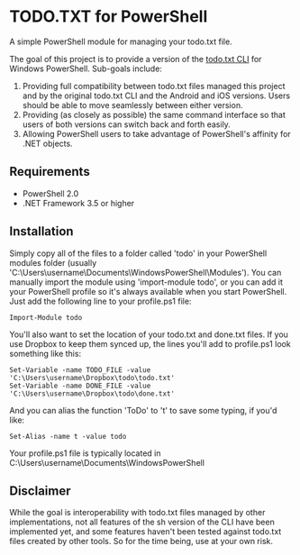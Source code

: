 TODO.TXT for PowerShell
===============================

A simple PowerShell module for managing your todo.txt file.

The goal of this project is to provide a version of the [todo.txt CLI](https://github.com/ginatrapani/todo.txt-cli) for Windows PowerShell. 
Sub-goals include:

1. Providing full compatibility between todo.txt files managed this project and by the original todo.txt CLI and the Android and iOS versions. Users should be able to move seamlessly between either version.
2. Providing (as closely as possible) the same command interface so that users of both versions can switch back and forth easily. 
3. Allowing PowerShell users to take advantage of PowerShell's affinity for .NET objects.

Requirements
------------

* PowerShell 2.0
* .NET Framework 3.5 or higher

Installation
------------

Simply copy all of the files to a folder called 'todo' in your PowerShell modules folder (usually 'C:\Users\username\Documents\WindowsPowerShell\Modules').
You can manually import the module using 'import-module todo', or you can add it your PowerShell profile so it's always available when you start PowerShell. Just add the following line to your profile.ps1 file:

    Import-Module todo

You'll also want to set the location of your todo.txt and done.txt files. If you use Dropbox to keep them synced up, the lines you'll add to profile.ps1 look something like this:

    Set-Variable -name TODO_FILE -value 'C:\Users\username\Dropbox\todo\todo.txt'
    Set-Variable -name DONE_FILE -value 'C:\Users\username\Dropbox\todo\done.txt'

And you can alias the function 'ToDo' to 't' to save some typing, if you'd like:

    Set-Alias -name t -value todo

Your profile.ps1 file is typically located in C:\Users\username\Documents\WindowsPowerShell

Disclaimer
----------

While the goal is interoperability with todo.txt files managed by other implementations, not all features of the sh version of the CLI have been implemented yet, and some features haven't been tested against todo.txt files created by other tools. So for the time being, use at your own risk.